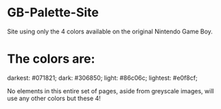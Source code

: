 # GB-Palette-Site
 Site using only the 4 colors available on the original Nintendo Game Boy.

# The colors are:
darkest: #071821;
dark: #306850;
light: #86c06c;
lightest: #e0f8cf;

No elements in this entire set of pages, aside from greyscale images, will use any other colors but these 4!